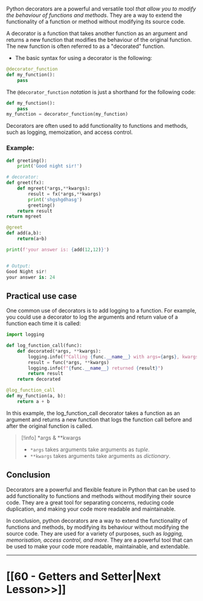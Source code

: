 
Python decorators are a powerful and versatile tool _that allow you to modify the behaviour of functions and methods_. 
They are a way to extend the functionality of a function or method without modifying its source code.

A decorator is a function that takes another function as an argument and returns a new function that modifies the behaviour of the original function. 
The new function is often referred to as a "decorated" function. 

- The basic syntax for using a decorator is the following:
```python
@decorator_function
def my_function():
    pass
```

The `@decorator_function` _notation_ is just a shorthand for the following code:
```python
def my_function():
    pass
my_function = decorator_function(my_function)

```
Decorators are often used to add functionality to functions and methods, such as logging, memoization, and access control.

### Example:

```python
def greeting():
	print('Good night sir!')

# decorator:
def greet(fx):
	def mgreet(*args,**kwargs):
		result = fx(*args,**kwargs)
		print('shgshgdhasg')
		greeting()
	return result
return mgreet

@greet
def add(a,b):
	return(a+b)

print(f'your answer is: {add(12,12)}')


# Output:
Good Night sir!
your answer is: 24
```

## Practical use case
One common use of decorators is to add logging to a function. For example, you could use a decorator to log the arguments and return value of a function each time it is called:
```python
import logging

def log_function_call(func):
    def decorated(*args, **kwargs):
        logging.info(f"Calling {func.__name__} with args={args}, kwargs={kwargs}")
        result = func(*args, **kwargs)
        logging.info(f"{func.__name__} returned {result}")
        return result
    return decorated

@log_function_call
def my_function(a, b):
    return a + b
```
In this example, the log_function_call decorator takes a function as an argument and returns a new function that logs the function call before and after the original function is called.


>[!info] *args & **kwargs
> - `*args` takes arguments take arguments as *tuple*.
> -  `**kwargs` takes arguments take arguments as *dictionary*.


## Conclusion
Decorators are a powerful and flexible feature in Python that can be used to add functionality to functions and methods without modifying their source code. 
They are a great tool for separating concerns, reducing code duplication, and making your code more readable and maintainable.

In conclusion, python decorators are a way to extend the functionality of functions and methods, by modifying its behaviour without modifying the source code. 
They are used for a variety of purposes, such as _logging, memorisation, access control, and more_. 
They are a powerful tool that can be used to make your code more readable, maintainable, and extendable.

---
# [[60 - Getters and Setter|Next Lesson>>]]